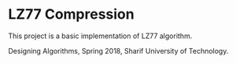 # LZ77 Compression

This project is a basic implementation of LZ77 algorithm.

Designing Algorithms, Spring 2018, Sharif University of Technology.

